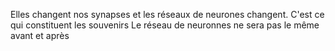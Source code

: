 Elles changent nos synapses et les réseaux de neurones changent. C'est ce qui constituent les souvenirs
Le réseau de neuronnes ne sera pas le même avant et après 